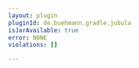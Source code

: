 ```yaml
---
layout: plugin
pluginId: de.buehmann.gradle.jubula
isJarAvailable: true
error: NONE
violations: []

---
```


